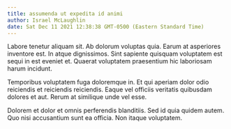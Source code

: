 ```yaml
---
title: assumenda ut expedita id animi
author: Israel McLaughlin
date: Sat Dec 11 2021 12:38:38 GMT-0500 (Eastern Standard Time)
---
```

Labore tenetur aliquam sit. Ab dolorum voluptas quia. Earum at asperiores inventore est. In atque dignissimos. Sint sapiente quisquam voluptatem est sequi in est eveniet et. Quaerat voluptatem praesentium hic laboriosam harum incidunt.

 Temporibus voluptatem fuga doloremque in. Et qui aperiam dolor odio reiciendis et reiciendis reiciendis. Eaque vel officiis veritatis quibusdam dolores et aut. Rerum at similique unde vel esse.

 Dolorem et dolor et omnis perferendis blanditiis. Sed id quia quidem autem. Quo nisi accusantium sunt ea officia. Non itaque voluptatem.